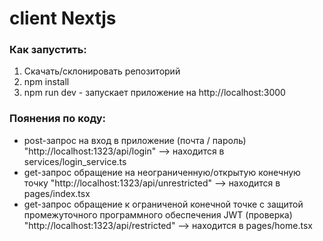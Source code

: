 # client Nextjs

### Как запустить:
1. Скачать/склонировать репозиторий
2. npm install
3. npm run dev - запускает приложение на http://localhost:3000

### Поянения по коду:
- post-запрос на вход в приложение (почта / пароль) "http://localhost:1323/api/login" --> находится в services/login_service.ts
- get-запрос обращение на неограниченную/открытую конечную точку "http://localhost:1323/api/unrestricted" --> находится в pages/index.tsx
- get-запрос обращение к ограниченой конечной точке с защитой промежуточного программного обеспечения JWT (проверка) "http://localhost:1323/api/restricted" --> находится в pages/home.tsx
